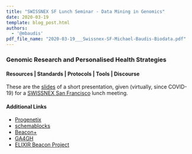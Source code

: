 ```yaml
---
title: "SWISSNEX SF Lunch Seminar - Data Mining in Genomics"
date: 2020-03-19
template: blog_post.html 
authors:
  - '@mbaudis'
pdf_file_name: "2020-03-19___Swissnex-SF-Michael-Baudis-Biodata.pdf"
---
```


### Genomic Research and Personalised Health Strategies
#### Resources | Standards | Protocols | Tools | Discourse

These are the [slides](/pdf/2020-03-19___Swissnex-SF-Michael-Baudis-Biodata.pdf)
of a short presentation, given (virtually, since COVID-19) for a
[SWISSNEX San Francisco](https://www.swissnexsanfrancisco.org) lunch meeting.


#### Additional Links

* [Progenetix](https://progenetix.org)
* [schemablocks](http://schemablocks.org)
* [Beacon+](http://beacon.progenetix.org)
* [GA4GH](http://ga4gh.org)
* [ELIXIR Beacon Project](http://beacon-project.io)

